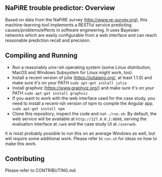 NaPiRE trouble predictor:  Overview
------------------------------------

Based on data from the NaPiRE survey (http://www.re-survey.org), this machine-learning tool implements a RESTful service predicting causes/problems/effects in software engineering. It uses Bayesian networks which are easily configurable from a web interface and can reach reasonable prediction recall and precision.

Compiling and Running
----------------------

* Run a reasonably unix-ish operating system (some Linux distribution, MacOS and Windows Subsystem for Linux might work, too).
* Install a recent version of julia (https://julialang.org/, at least 1.1.0) and make sure it's on your PATH
`sudo apt-get install julia`
* Install graphviz (https://www.graphviz.org/) and make sure it's on your PATH
`sudo apt-get install graphviz`
* If you want to work with the web interface used for the case study, you need to install a recent-ish version of npm to compile the Angular app.
`sudo apt-get install npm`
* Clone this repository, inspect the code and run `./run.sh`. By default, the web service will be available at `http://127.0.0.1:8888`, serving the evaluation interface at `/web` and the case study UI at `/userweb`.

It is most probably possible to run this on an average Windows as well, but will require some additional work. Please refer to `run.sh` for ideas on how to make this work.

Contributing
-------------

Please refer to CONTRIBUTING.md
